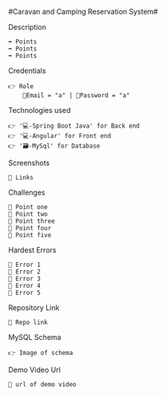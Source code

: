 #Caravan and Camping Reservation System#


Description

    ➡️ Points
    ➡️ Points
    ➡️ Points 


Credentials

    👉 Role 
        📧Email = "a" | 🔐Password = "a"


Technologies used

    👉 '💻-Spring Boot Java' for Back end
    👉 '💻-Angular' for Front end 
    👉 '🗃️-MySql' for Database 


Screenshots

    🔗 Links


Challenges

    🔴 Point one
    🔴 Point two
    🔴 Point three
    🔴 Point four
    🔴 Point five


Hardest Errors 

    🚩 Error 1
    🚩 Error 2
    🚩 Error 3
    🚩 Error 4
    🚩 Error 5


Repository Link

    🔗 Repo link 


MySQL Schema

    👉 Image of schema 


Demo Video Url
  
    🔗 url of demo video
  
  
  
  
